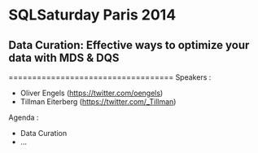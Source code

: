 # SQLSaturday Paris 2014
## Data Curation: Effective ways to optimize your data with MDS & DQS
===================================
Speakers :
* Oliver Engels (https://twitter.com/oengels)
* Tillman Eiterberg (https://twitter.com/_Tillman)

Agenda : 
* Data Curation
* ...